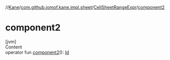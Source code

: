 //[Kane](../../index.md)/[com.github.jomof.kane.impl.sheet](../index.md)/[CellSheetRangeExpr](index.md)/[component2](component2.md)



# component2  
[jvm]  
Content  
operator fun [component2](component2.md)(): [Id](../../com.github.jomof.kane.impl/index.md#%5Bcom.github.jomof.kane.impl%2FId%2F%2F%2FPointingToDeclaration%2F%5D%2FClasslikes%2F-992084046)  



